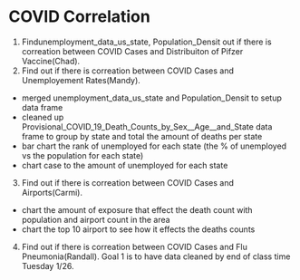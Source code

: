 # COVID Correlation
1. Findunemployment_data_us_state, Population_Densit out if there is correation between COVID Cases and Distribuiton of Pifzer Vaccine(Chad).
2. Find out if there is correation between COVID Cases and Unemployement Rates(Mandy).
  - merged unemployment_data_us_state and Population_Densit to setup data frame
  - cleaned up Provisional_COVID_19_Death_Counts_by_Sex__Age__and_State data frame to group by state and total the amount of deaths per state
  - bar chart the rank of unemployed for each state (the % of unemployed vs the population for each state)
  - chart case to the amount of unemployed for each state
3. Find out if there is correation between COVID Cases and Airports(Carmi).
  - chart the amount of exposure that effect the death count with population and airport count in the area
  - chart the top 10 airport to see how it effects the deaths counts
4. Find out if there is correation between COVID Cases and Flu Pneumonia(Randall).
Goal 1 is to have data cleaned by end of class time Tuesday 1/26.
